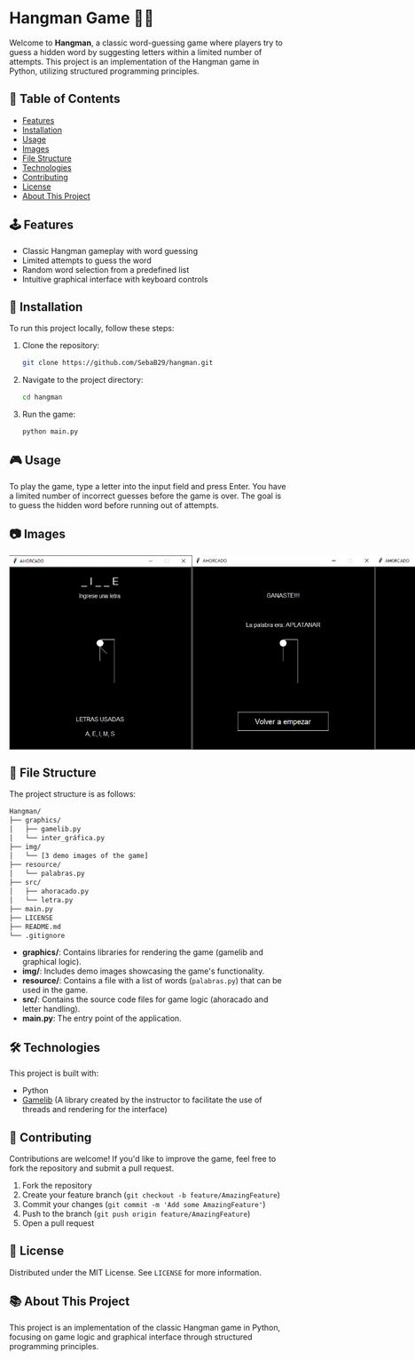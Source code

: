 # Hangman Game 🏴‍☠️

Welcome to **Hangman**, a classic word-guessing game where players try to guess a hidden word by suggesting letters within a limited number of attempts. This project is an implementation of the Hangman game in Python, utilizing structured programming principles.

## 📜 Table of Contents

- [Features](#features)
- [Installation](#installation)
- [Usage](#usage)
- [Images](#images)
- [File Structure](#file-structure)
- [Technologies](#technologies)
- [Contributing](#contributing)
- [License](#license)
- [About This Project](#about)

## 🕹️ Features <a name="features"></a>

- Classic Hangman gameplay with word guessing
- Limited attempts to guess the word
- Random word selection from a predefined list
- Intuitive graphical interface with keyboard controls

## 🚀 Installation <a name="installation"></a>

To run this project locally, follow these steps:

1. Clone the repository:
   ```bash
   git clone https://github.com/SebaB29/hangman.git
   ```

2. Navigate to the project directory:
   ```bash
   cd hangman
   ```

3. Run the game:
   ```bash
   python main.py
   ```

## 🎮 Usage <a name="usage"></a>

To play the game, type a letter into the input field and press Enter. You have a limited number of incorrect guesses before the game is over. The goal is to guess the hidden word before running out of attempts.

## 📷 Images <a name="images"></a>

<div style="display: flex;">
    <img alt="Img Hangman" src="img/hangman.jpg" width="330px" height="350px">
    <img alt="Img Ganaste" src="img/ganaste.jpg" width="330px" height="350px">
    <img alt="Img Perdiste" src="img/perdiste.jpg" width="330px" height="350px">
</div>

## 📁 File Structure <a name="file-structure"></a>

The project structure is as follows:

```
Hangman/
├── graphics/
│   ├── gamelib.py
│   └── inter_gráfica.py
├── img/
│   └── [3 demo images of the game]
├── resource/
│   └── palabras.py
├── src/
│   ├── ahoracado.py
│   └── letra.py
├── main.py
├── LICENSE
├── README.md
└── .gitignore
```

- **graphics/**: Contains libraries for rendering the game (gamelib and graphical logic).
- **img/**: Includes demo images showcasing the game's functionality.
- **resource/**: Contains a file with a list of words (`palabras.py`) that can be used in the game.
- **src/**: Contains the source code files for game logic (ahoracado and letter handling).
- **main.py**: The entry point of the application.

## 🛠️ Technologies <a name="technologies"></a>

This project is built with:

- Python
- [Gamelib](https://github.com/dessaya/python-gamelib) (A library created by the instructor to facilitate the use of threads and rendering for the interface)

## 🤝 Contributing <a name="contributing"></a>

Contributions are welcome! If you'd like to improve the game, feel free to fork the repository and submit a pull request.

1. Fork the repository
2. Create your feature branch (`git checkout -b feature/AmazingFeature`)
3. Commit your changes (`git commit -m 'Add some AmazingFeature'`)
4. Push to the branch (`git push origin feature/AmazingFeature`)
5. Open a pull request

## 📄 License <a name="license"></a>

Distributed under the MIT License. See `LICENSE` for more information.

## 📚 About This Project <a name="about"></a>

This project is an implementation of the classic Hangman game in Python, focusing on game logic and graphical interface through structured programming principles.
